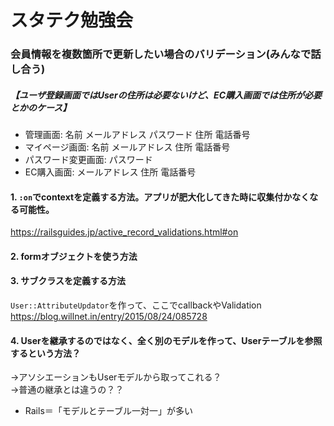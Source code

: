 # スタテク勉強会
### 会員情報を複数箇所で更新したい場合のバリデーション(みんなで話し合う)

##### 【ユーザ登録画面ではUserの住所は必要ないけど、EC購入画面では住所が必要とかのケース】
- 管理画面: 名前 メールアドレス パスワード 住所 電話番号 
- マイページ画面: 名前 メールアドレス 住所 電話番号 
- パスワード変更画面: パスワード 
- EC購入画面: メールアドレス 住所 電話番号

#### 1. `:on`でcontextを定義する方法。アプリが肥大化してきた時に収集付かなくなる可能性。
https://railsguides.jp/active_record_validations.html#on

#### 2. formオブジェクトを使う方法

#### 3. サブクラスを定義する方法<br>
`User::AttributeUpdator`を作って、ここでcallbackやValidation<br>
https://blog.willnet.in/entry/2015/08/24/085728

#### 4. Userを継承するのではなく、全く別のモデルを作って、Userテーブルを参照するという方法？<br>
→アソシエーションもUserモデルから取ってこれる？<br>
→普通の継承とは違うの？？

- Rails＝「モデルとテーブル一対一」が多い<br>
